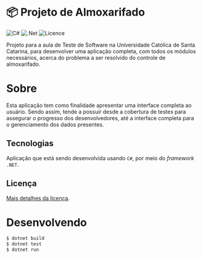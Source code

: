 # 📦 Projeto de Almoxarifado

![C#][c-sharp] ![.Net][dotnet] ![Licence][license]

Projeto para a aula de Teste de Software na Universidade Católica de Santa Catarina, para desenvolver uma aplicação completa, com todos os módulos necessários, acerca do problema a ser resolvido do controle de almoxarifado.

# Sobre

Esta aplicação tem como finalidade apresentar uma interface completa ao usuário. Sendo assim, tende a possuir desde a cobertura de testes para assegurar o progresso dos desenvolvedores, até a interface completa para o gerenciamento dos dados presentes.

## Tecnologias

Aplicação que está sendo desenvolvida usando `C#`, por meio do *framework* `.NET`.

## Licença

[Mais detalhes da licença](./LICENSE).

# Desenvolvendo

```bash
$ dotnet build
$ dotnet test
$ dotnet run
```

[c-sharp]: https://img.shields.io/badge/c%23-%23239120.svg?style=for-the-badge&logo=c-sharp&logoColor=white
[dotnet]: https://img.shields.io/badge/.NET-5C2D91?style=for-the-badge&logo=.net&logoColor=white
[license]: https://img.shields.io/github/license/Ileriayo/markdown-badges?style=for-the-badge